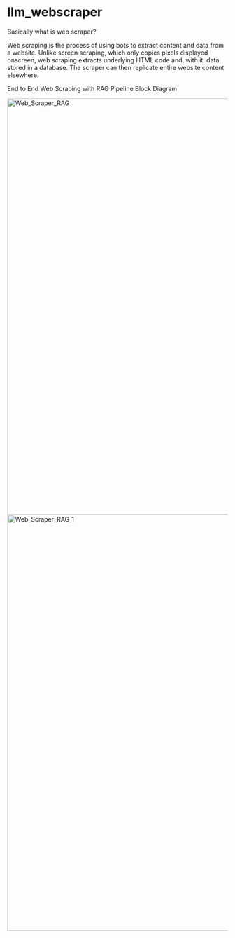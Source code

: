 # llm_webscraper


Basically what is web scraper?


Web scraping is the process of using bots to extract content and data from a website. Unlike screen scraping, which only copies pixels displayed onscreen, web scraping extracts underlying HTML code and, with it, data stored in a database. The scraper can then replicate entire website content elsewhere.



End to End Web Scraping with RAG Pipeline Block Diagram


<img width="950" alt="Web_Scraper_RAG" src="https://github.com/user-attachments/assets/b6b0bef1-a728-4969-b035-840d5ff321eb">










<img width="950" alt="Web_Scraper_RAG_1" src="https://github.com/user-attachments/assets/ea80d361-3303-4990-97f1-7c518ccd17ac">

